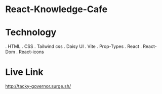 # React-Knowledge-Cafe

# Technology
 . HTML
 . CSS
 . Tailwind css
 . Daisy UI
 . Vite
 . Prop-Types
 . React
 . React-Dom
 . React-icons



 # Live Link
 http://tacky-governor.surge.sh/
